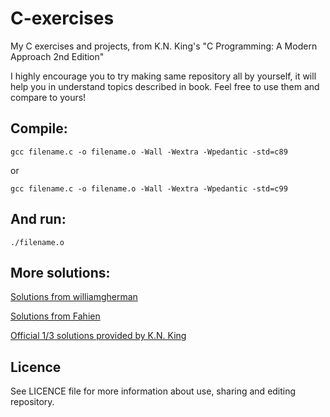 # C-exercises
My C exercises and projects, from K.N. King's "C Programming: A Modern Approach 2nd Edition"

I highly encourage you to try making same repository all by yourself, it will help you in understand topics described in book. Feel free to use them and compare to yours!

## Compile:
```
gcc filename.c -o filename.o -Wall -Wextra -Wpedantic -std=c89
```
or
```
gcc filename.c -o filename.o -Wall -Wextra -Wpedantic -std=c99
```

## And run:
```
./filename.o
```
## More solutions:
[Solutions from williamgherman](https://github.com/williamgherman/c-solutions)

[Solutions from Fahien](https://github.com/Fahien/exc)

[Official 1/3 solutions provided by K.N. King](http://knking.com/books/c2/answers/index.html)

## Licence
See LICENCE file for more information about use, sharing and editing repository.
